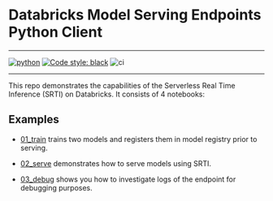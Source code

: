 # Databricks Model Serving Endpoints Python Client

<hr />

[![python](https://img.shields.io/badge/Python-3.10-3776AB.svg?style=flat&logo=python&logoColor=white)](https://www.python.org) [![Code style: black](https://img.shields.io/badge/code%20style-black-000000.svg)](https://github.com/psf/black) ![ci](https://github.com/sebrahimi1988/databricks-srti-demo/actions/workflows/ci.yml/badge.svg?style=for-the-badge)

<hr/>


This repo demonstrates the capabilities of the Serverless Real Time Inference (SRTI) on Databricks. It consists of 4 notebooks:

## Examples

* [01_train](./Notebooks/01_train) trains two models and registers them in model registry prior to serving.

* [02_serve](./Notebooks/02_serve) demonstrates how to serve models using SRTI.

* [03_debug](./Notebooks/03_debug) shows you how to investigate logs of the endpoint for debugging purposes.
